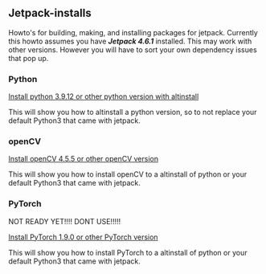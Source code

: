 ## Jetpack-installs

Howto's for building, making, and installing packages for jetpack.
Currently this howto assumes you have ***Jetpack 4.6.1*** installed. This may work with other versions. However you will have to sort your own dependency issues that pop up.


### Python

[Install python 3.9.12 or other python version with altinstall](./python/python.MD)

This will show you how to altinstall a python version, so to not replace your default Python3 that came with jetpack.

### openCV
[Install openCV 4.5.5 or other openCV version](./openCV/openCV.MD)

This will show you how to install openCV to a altinstall of python or your default Python3 that came with jetpack.

### PyTorch

NOT READY YET!!!! DONT USE!!!!!

[Install PyTorch 1.9.0 or other PyTorch version](./holding/PyTorch/PyTorch.MD)

This will show you how to install PyTorch to a altinstall of python or your default Python3 that came with jetpack.
